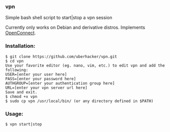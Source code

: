 ### vpn
Simple bash shell script to start|stop a vpn session

Currently only works on Debian and derivative distros.  Implements [OpenConnect](http://www.infradead.org/openconnect/).

### Installation:
```
$ git clone https://github.com/uberhacker/vpn.git
$ cd vpn
Use your favorite editor (eg. nano, vim, etc.) to edit vpn and add the following:
USER=[enter your user here]
PASS=[enter your password here]
AUTHGROUP=[enter your authentication group here]
URL=[enter your vpn server url here]
Save and exit.
$ chmod +x vpn
$ sudo cp vpn /usr/local/bin/ (or any directory defined in $PATH)
```
### Usage:
```
$ vpn start|stop
```
